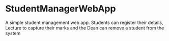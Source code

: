# StudentManagerWebApp
A simple student management web app. Students can register their details, Lecture to capture their marks and the Dean can remove a student from the system
